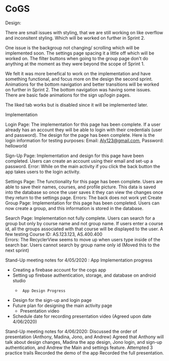 # CoGS
Design: 

There are small issues with styling, that we are still working on like overflow and inconsitent styling. Which will be worked on further in Sprint 2. 

One issue is the backgroup not changing/ scrolling which will be implemented soon.
The settings page spacing it a little off which will be worked on.
The filter buttons when going to the group page don't do anything at the moment as they were beyond the scope of Sprint 1.

We felt it was more benefical to work on the implementation and have something functional, and focus more on the design the second sprint.
Animations for the bottom navigation and better transitions will be worked on further in Sprint 2. The bottom navigation was having some issues. There are basic fade animations for the sign up/login pages.

The liked tab works but is disabled since it will be implemented later. 

Implementation 

Login Page: The implementation for this page has been complete. If a user already has an account they will be able to login with their credentials (user and password). The design for the page has been complete. Here is the login information for testing purposes: Email: Aly123@gmail.com, Password: helloworld

Sign-Up Page: Implementation and design for this page have been completed. Users can create an account using their email and set-up a password.
Error: 
While on the main activity if you click the back button the app takes users to the login activity. 
 
Settings Page: The functionality for this page has been complete. Users are able to save their names, courses, and profile picture. This data is saved into the database so once the user saves it they can view the changes once they return to the settings page. 
Errors: 
The back does not work yet
Create Group Page: Implementation for this page has been completed. Users can now create a group, and this information is stored in the database.  

Search Page: Implementation not fully complete. Users can search for a group but only by course name and not group name. If users enter a course id, all the groups associated with that course will be displayed to the user. A few testing Course ID: AS.123.123, AS.400.400  
Errors: 
The RecyclerView seems to move up when users type inside of the search bar. 
Users cannot search by group name only id (Moved this to the next sprint) 


Stand-Up meeting notes for 4/05/2020 : 
App Implementation progress 
-	Creating a firebase account for the cogs app 
- 	Setting up firebase authentication, storage, and database on android studio 
     -      App Design Progress 
- 	Design for the sign-up and login page 
- 	Future plan for designing the main activity page  
     - 	Presentation video 
- 	Schedule date for recording presentation video (Agreed upon date 4/06/2020) 

Stand-Up meeting notes for 4/06/2020: 
Discussed the order of presentation (Anthony, Madina, Jono, and Andrew)
Agreed that Anthony will talk about design changes, Madina the app design, Jono login, and sign-up authentication, and Andrew the Main and settings feature. 
Attempted 3 practice trails 
Recorded the demo of the app 
Recorded the full presentation. 

